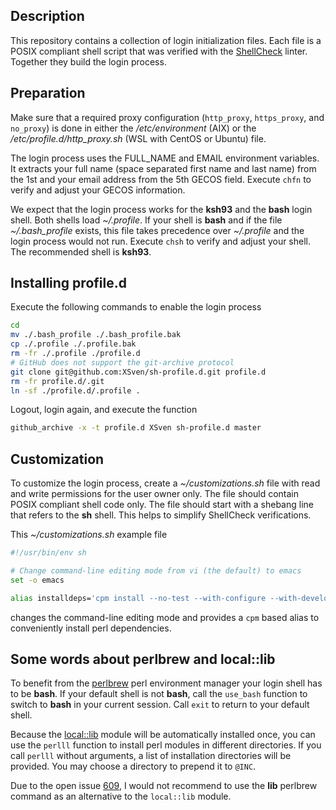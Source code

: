 ## Description

This repository contains a collection of login initialization files. Each file is
a POSIX compliant shell script that was verified with the [ShellCheck](https://www.shellcheck.net)
linter. Together they build the login process.

## Preparation

Make sure that a required proxy configuration (`http_proxy`, `https_proxy`, and
`no_proxy`) is done in either the _/etc/environment_ (AIX) or the
_/etc/profile.d/http\_proxy.sh_ (WSL with CentOS or Ubuntu) file.

The login process uses the FULL_NAME and EMAIL environment variables.
It extracts your full name (space separated first name and last name) from the
1st and your email address from the 5th GECOS field. Execute `chfn` to verify
and adjust your GECOS information.

We expect that the login process works for the **ksh93** and the **bash** login
shell. Both shells load _~/.profile_. If your shell is **bash** and if the file
_~/.bash_profile_ exists, this file takes precedence over _~/.profile_ and the
login process would not run. Execute `chsh` to verify and adjust your shell.
The recommended shell is **ksh93**.

## Installing profile.d

Execute the following commands to enable the login process

```sh
cd
mv ./.bash_profile ./.bash_profile.bak
cp ./.profile ./.profile.bak
rm -fr ./.profile ./profile.d
# GitHub does not support the git-archive protocol
git clone git@github.com:XSven/sh-profile.d.git profile.d
rm -fr profile.d/.git
ln -sf ./profile.d/.profile .
```

Logout, login again, and execute the function

```sh
github_archive -x -t profile.d XSven sh-profile.d master
```

## Customization

To customize the login process, create a _~/customizations.sh_ file with read
and write permissions for the user owner only. The file should contain POSIX
compliant shell code only. The file should start with a shebang line that
refers to the **sh** shell. This helps to simplify ShellCheck verifications.

This _~/customizations.sh_ example file

```sh
#!/usr/bin/env sh

# Change command-line editing mode from vi (the default) to emacs
set -o emacs

alias installdeps='cpm install --no-test --with-configure --with-develop --local-lib-contained local --show-build-log-on-failure'
```

changes the command-line editing mode and provides a `cpm` based alias to
conveniently install perl dependencies.

## Some words about perlbrew and local::lib

To benefit from the [perlbrew](https://metacpan.org/pod/perlbrew) perl
environment manager your login shell has to be **bash**. If your default shell
is not **bash**, call the `use_bash` function to switch to **bash** in your
current session. Call `exit` to return to your default shell.

Because the [local::lib](https://metacpan.org/pod/local::lib) module will be
automatically installed once, you can use the `perlll` function to install perl
modules in different directories. If you call `perlll` without arguments, a
list of installation directories will be provided. You may choose a directory
to prepend it to `@INC`.

Due to the open issue [609](https://github.com/gugod/App-perlbrew/issues/609),
I would not recommend to use the **lib** perlbrew command as an alternative to
the `local::lib` module.

